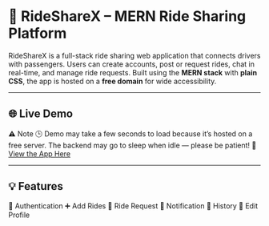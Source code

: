 # 🚗 RideShareX – MERN Ride Sharing Platform

RideShareX is a full-stack ride sharing web application that connects drivers with passengers. Users can create accounts, post or request rides, chat in real-time, and manage ride requests. Built using the **MERN stack** with **plain CSS**, the app is hosted on a **free domain** for wide accessibility.

---

## 🌐 Live Demo
⚠️ Note
🕒 Demo may take a few seconds to load because it’s hosted on a free server. The backend may go to sleep when idle — please be patient!
🔗 [View the App Here](https://ridesharing-version-1.netlify.app)

---

💡 Features
------------
👤 Authentication
➕ Add Rides
📩 Ride Request
🔔 Notification
📜 History
📝 Edit Profile



